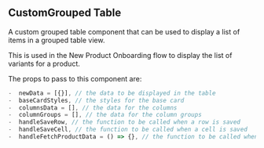 ## CustomGrouped Table

A custom grouped table component that can be used to display a list of items in a grouped table view.

This is used in the New Product Onboarding flow to display the list of variants for a product.

The props to pass to this component are:

```js
-  newData = [{}], // the data to be displayed in the table
-  baseCardStyles, // the styles for the base card
-  columnsData = [], // the data for the columns
-  columnGroups = [], // the data for the column groups
-  handleSaveRow, // the function to be called when a row is saved
-  handleSaveCell, // the function to be called when a cell is saved
-  handleFetchProductData = () => {}, // the function to be called when the product data is fetched
```
